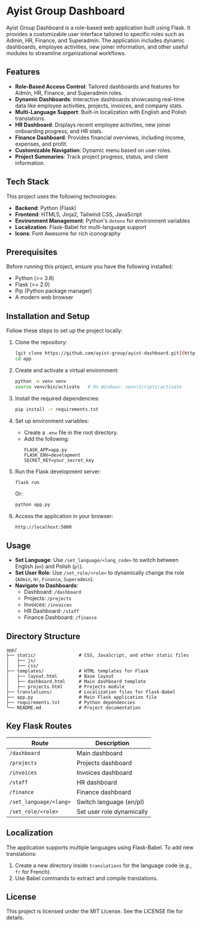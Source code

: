 # Ayist Group Dashboard

Ayist Group Dashboard is a role-based web application built using Flask. It provides a customizable user interface tailored to specific roles such as Admin, HR, Finance, and Superadmin. The application includes dynamic dashboards, employee activities, new joiner information, and other useful modules to streamline organizational workflows.

## Features

- **Role-Based Access Control**: Tailored dashboards and features for Admin, HR, Finance, and Superadmin roles.
- **Dynamic Dashboards**: Interactive dashboards showcasing real-time data like employee activities, projects, invoices, and company stats.
- **Multi-Language Support**: Built-in localization with English and Polish translations.
- **HR Dashboard**: Displays recent employee activities, new joiner onboarding progress, and HR stats.
- **Finance Dashboard**: Provides financial overviews, including income, expenses, and profit.
- **Customizable Navigation**: Dynamic menu based on user roles.
- **Project Summaries**: Track project progress, status, and client information.

## Tech Stack

This project uses the following technologies:

- **Backend**: Python (Flask)
- **Frontend**: HTML5, Jinja2, Tailwind CSS, JavaScript
- **Environment Management**: Python's `dotenv` for environment variables
- **Localization**: Flask-Babel for multi-language support
- **Icons**: Font Awesome for rich iconography

## Prerequisites

Before running this project, ensure you have the following installed:

- Python (>= 3.6)
- Flask (>= 2.0)
- Pip (Python package manager)
- A modern web browser

## Installation and Setup

Follow these steps to set up the project locally:

1. Clone the repository:
   ```bash
   [git clone https://github.com/ayist-group/ayist-dashboard.git](https://github.com/Alyyyy88/ayist-group-task.git)
   cd app
   ```

2. Create and activate a virtual environment:
   ```bash
   python -m venv venv
   source venv/bin/activate   # On Windows: venv\Scripts\activate
   ```

3. Install the required dependencies:
   ```bash
   pip install -r requirements.txt
   ```

4. Set up environment variables:
   - Create a `.env` file in the root directory.
   - Add the following:
     ```
     FLASK_APP=app.py
     FLASK_ENV=development
     SECRET_KEY=your_secret_key
     ```

5. Run the Flask development server:
   ```bash
   flask run
   ```
   Or:
   ```bash
   python app.py
   ```

6. Access the application in your browser:
   ```
   http://localhost:5000
   ```

## Usage

- **Set Language**: Use `/set_language/<lang_code>` to switch between English (`en`) and Polish (`pl`).
- **Set User Role**: Use `/set_role/<role>` to dynamically change the role (`Admin`, `Hr`, `Finance`, `Superadmin`).
- **Navigate to Dashboards**:
  - Dashboard: `/dashboard`
  - Projects: `/projects`
  - Invoices: `/invoices`
  - HR Dashboard: `/staff`
  - Finance Dashboard: `/finance`

## Directory Structure

```
app/
├── static/                # CSS, JavaScript, and other static files
│   ├── js/
│   ├── css/
├── templates/             # HTML templates for Flask
│   ├── layout.html        # Base layout
│   ├── dashboard.html     # Main dashboard template
│   ├── projects.html      # Projects module
├── translations/          # Localization files for Flask-Babel
├── app.py                 # Main Flask application file
├── requirements.txt       # Python dependencies
└── README.md              # Project documentation
```

## Key Flask Routes

| Route                | Description                  |
|----------------------|------------------------------|
| `/dashboard`         | Main dashboard              |
| `/projects`          | Projects dashboard          |
| `/invoices`          | Invoices dashboard          |
| `/staff`             | HR dashboard                |
| `/finance`           | Finance dashboard           |
| `/set_language/<lang>`| Switch language (en/pl)     |
| `/set_role/<role>`   | Set user role dynamically    |

## Localization

The application supports multiple languages using Flask-Babel. To add new translations:

1. Create a new directory inside `translations` for the language code (e.g., `fr` for French).
2. Use Babel commands to extract and compile translations.



## License

This project is licensed under the MIT License. See the LICENSE file for details.


